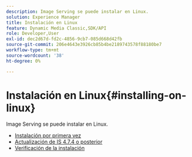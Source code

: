 ```yaml
---
description: Image Serving se puede instalar en Linux.
solution: Experience Manager
title: Instalación en Linux
feature: Dynamic Media Classic,SDK/API
role: Developer,User
exl-id: dec2d67d-fd2c-4856-9cb7-085d668d42fb
source-git-commit: 206e4643e3926cb85b4be2189743578f88180be7
workflow-type: tm+mt
source-wordcount: '38'
ht-degree: 0%

---
```


# Instalación en Linux{#installing-on-linux}

Image Serving se puede instalar en Linux.

* [Instalación por primera vez](t-first-install-lin.md)
* [Actualización de IS 4.7.4 o posterior](t-update-lin.md)
* [Verificación de la instalación](t-verify-install-lin.md)
